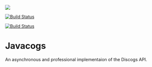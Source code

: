 <a href='http://ci.hypothermic.nl/job/javacogs/job/master/'><img src='http://ci.hypothermic.nl/buildStatus/icon?job=javacogs/master'></a>

[![Build Status](http://ci.hypothermic.nl/buildStatus/icon?job=javacogs/master)](http://ci.hypothermic.nl/job/javacogs/job/master/)

[![Build Status](http://ci.hypothermic.nl/buildStatus/icon?job=javacogs/master)](http://ci.hypothermic.nl/job/javacogs/master)

# Javacogs

An asynchronous and professional implementaion of the Discogs API.